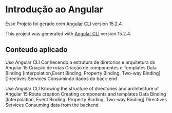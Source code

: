 # Introdução ao Angular

Esse Projeto foi gerado com [Angular CLI](https://github.com/angular/angular-cli) version 15.2.4.

This project was generated with [Angular CLI](https://github.com/angular/angular-cli) version 15.2.4.

## Conteudo aplicado
 
 Uso Angular CLI
 Conhecendo a estrutura de diretorios e arquitetura do Angular 15
 Criação de rotas 
 Criação de componentes e Templates
 Data Binding [Interpolation,Event Binding, Property Binding, Two-way Binding]
 Directives
 Services
 Consumindo dados do back-end 

Use Angular CLI
Knowing the structure of directories and architecture of Angular 15
Route creation
Creating components and templates
Data Binding [Interpolation, Event Binding, Property Binding, Two-way Binding]
Directives
Services
Consuming data from the backend

